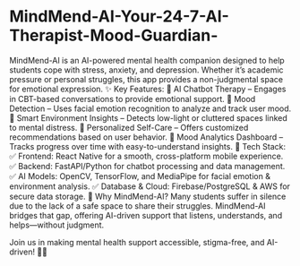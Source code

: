 # MindMend-AI-Your-24-7-AI-Therapist-Mood-Guardian-
MindMend-AI is an AI-powered mental health companion designed to help students cope with stress, anxiety, and depression. Whether it’s academic pressure or personal struggles, this app provides a non-judgmental space for emotional expression. 
✨ Key Features:
🔹 AI Chatbot Therapy – Engages in CBT-based conversations to provide emotional support.
🔹 Mood Detection – Uses facial emotion recognition to analyze and track user mood.
🔹 Smart Environment Insights – Detects low-light or cluttered spaces linked to mental distress.
🔹 Personalized Self-Care – Offers customized recommendations based on user behavior.
🔹 Mood Analytics Dashboard – Tracks progress over time with easy-to-understand insights.
🔧 Tech Stack:
✅ Frontend: React Native for a smooth, cross-platform mobile experience.
✅ Backend: FastAPI/Python for chatbot processing and data management.
✅ AI Models: OpenCV, TensorFlow, and MediaPipe for facial emotion & environment analysis.
✅ Database & Cloud: Firebase/PostgreSQL & AWS for secure data storage.
🚀 Why MindMend-AI?
Many students suffer in silence due to the lack of a safe space to share their struggles. MindMend-AI bridges that gap, offering AI-driven support that listens, understands, and helps—without judgment.

Join us in making mental health support accessible, stigma-free, and AI-driven! 💙✨
